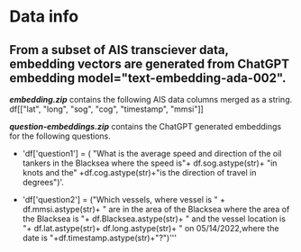 # Data info
## From a subset of AIS transciever data, embedding vectors are generated from ChatGPT embedding model="text-embedding-ada-002".  


***embedding.zip*** contains the following AIS data columns merged as a string.
df[["lat", "long", "sog", "cog", "timestamp", "mmsi"]]


***question-embeddings.zip*** contains the ChatGPT generated embeddings for the following questions.   

- 'df['question1'] = (
    "What is the average speed and direction of the oil tankers in the Blacksea where the speed is"+
    df.sog.astype(str)+ "in knots and the" +df.cog.astype(str)+"is the direction of travel in degrees")'.  
 
- 'df['question2'] = ("Which vessels, where vessel is " + df.mmsi.astype(str)+ " are in the area of the Blacksea where the area of the Blacksea is "+ df.Blacksea.astype(str)+ " and the vessel location is "+ df.lat.astype(str)+ df.long.astype(str)+ " on 05/14/2022,where the date is "+df.timestamp.astype(str)+"?")'''
 
